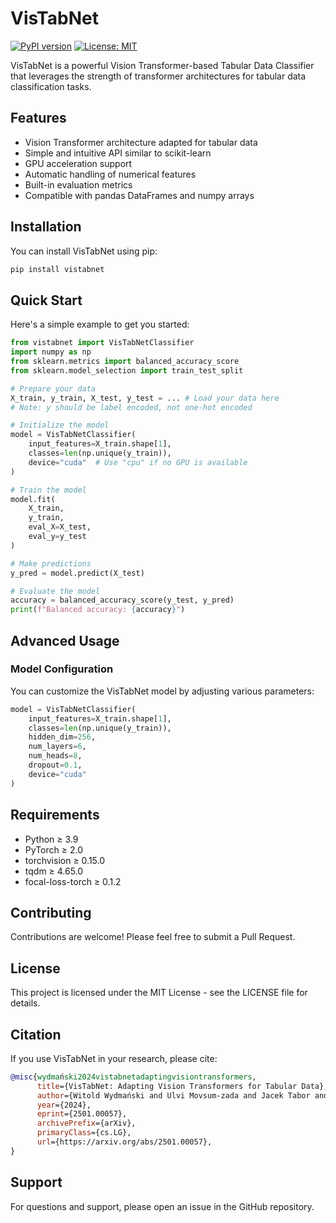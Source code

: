 # VisTabNet

[![PyPI version](https://badge.fury.io/py/vistabnet.svg)](https://badge.fury.io/py/vistabnet)
[![License: MIT](https://img.shields.io/badge/License-MIT-yellow.svg)](https://opensource.org/licenses/MIT)

VisTabNet is a powerful Vision Transformer-based Tabular Data Classifier that leverages the strength of transformer architectures for tabular data classification tasks.

## Features

- Vision Transformer architecture adapted for tabular data
- Simple and intuitive API similar to scikit-learn
- GPU acceleration support
- Automatic handling of numerical features
- Built-in evaluation metrics
- Compatible with pandas DataFrames and numpy arrays

## Installation

You can install VisTabNet using pip:

```bash
pip install vistabnet
```

## Quick Start

Here's a simple example to get you started:

```python
from vistabnet import VisTabNetClassifier
import numpy as np
from sklearn.metrics import balanced_accuracy_score
from sklearn.model_selection import train_test_split

# Prepare your data
X_train, y_train, X_test, y_test = ... # Load your data here
# Note: y should be label encoded, not one-hot encoded

# Initialize the model
model = VisTabNetClassifier(
    input_features=X_train.shape[1],
    classes=len(np.unique(y_train)),
    device="cuda"  # Use "cpu" if no GPU is available
)

# Train the model
model.fit(
    X_train,
    y_train,
    eval_X=X_test,
    eval_y=y_test
)

# Make predictions
y_pred = model.predict(X_test)

# Evaluate the model
accuracy = balanced_accuracy_score(y_test, y_pred)
print(f"Balanced accuracy: {accuracy}")
```

## Advanced Usage

### Model Configuration

You can customize the VisTabNet model by adjusting various parameters:

```python
model = VisTabNetClassifier(
    input_features=X_train.shape[1],
    classes=len(np.unique(y_train)),
    hidden_dim=256,
    num_layers=6,
    num_heads=8,
    dropout=0.1,
    device="cuda"
)
```

## Requirements

- Python ≥ 3.9
- PyTorch ≥ 2.0
- torchvision ≥ 0.15.0
- tqdm ≥ 4.65.0
- focal-loss-torch ≥ 0.1.2

## Contributing

Contributions are welcome! Please feel free to submit a Pull Request.

## License

This project is licensed under the MIT License - see the LICENSE file for details.

## Citation

If you use VisTabNet in your research, please cite:

```bibtex
@misc{wydmański2024vistabnetadaptingvisiontransformers,
      title={VisTabNet: Adapting Vision Transformers for Tabular Data}, 
      author={Witold Wydmański and Ulvi Movsum-zada and Jacek Tabor and Marek Śmieja},
      year={2024},
      eprint={2501.00057},
      archivePrefix={arXiv},
      primaryClass={cs.LG},
      url={https://arxiv.org/abs/2501.00057}, 
}
```

## Support

For questions and support, please open an issue in the GitHub repository.
